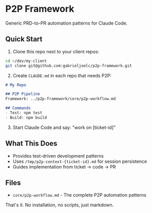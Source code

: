 # P2P Framework

Generic PRD-to-PR automation patterns for Claude Code.

## Quick Start

1. Clone this repo next to your client repos:
```bash
cd ~/dev/my-client
git clone git@github.com:gabrieljoelc/p2p-framework.git
```

2. Create `CLAUDE.md` in each repo that needs P2P:
```markdown
# My Repo

## P2P Pipeline
Framework: ../p2p-framework/core/p2p-workflow.md

## Commands
- Test: npm test
- Build: npm build
```

3. Start Claude Code and say: "work on [ticket-id]"

## What This Does

- Provides test-driven development patterns
- Uses `/tmp/p2p-context-{ticket-id}.md` for session persistence  
- Guides implementation from ticket → code → PR

## Files

- `core/p2p-workflow.md` - The complete P2P automation patterns

That's it. No installation, no scripts, just markdown.
